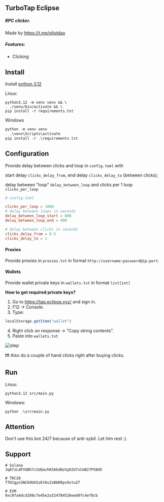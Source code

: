 ## TurboTap Eclipse

##### RPC clicker.
Made by https://t.me/glistdao

##### Features:
- Clicking

## Install

Install [python 3.12](https://www.python.org/downloads/release/python-3120/)


Linux:
```shell
python3.12 -m venv venv && \
. ./venv/bin/activate && \
pip install -r requirements.txt
```

Windows
```powershell
python -m venv venv
. .\venv\Scripts\activate
pip install -r .\requirements.txt
```

## Configuration

Provide delay between clicks and loop in `config.toml` with

start delay `clicks_delay_from`, end delay `clicks_delay_to` (between clicks);

delay between "loop" `delay_between_loop` and clicks per 1 loop `clicks_per_loop`

```toml
# config.toml

clicks_per_loop = 1000
# delay between loops in seconds
delay_between_loop_start = 800
delay_between_loop_end = 900

# delay between clicks in seconds
clicks_delay_from = 0.5
clicks_delay_to = 1
```


#### Proxies
Provide proxies in `proxies.txt` in format `http://username:password@ip:port`.

#### Wallets
Provide wallet private keys in `wallets.txt` in format `list[int]`

**How to get required private keys?**

1. Go to https://tap.eclipse.xyz/ and sign in.
2. F12 -> Console.
3. Type:
```javascript
localStorage.getItem("wallet")
```
4. Right click on response -> "Copy string contents".
5. Paste into `wallets.txt`

![step](./assets/step.png)

❗️❗️❗️ Also do a couple of hand clicks right after buying clicks.

## Run

Linux:
```shell
python3.12 src/main.py
```

Windows:
```powershell
python .\src\main.py
```

## Attention

Don't use this bot 24/7 because of anti-sybil. Let him rest :).

## Support

```
# Solana
3q87zLdFVGBh7cSUQavhK5AkdNzXyD2U7xCmB27PSBdX

# TRC20
TTHJgyn3NC69UXSzEYAvZzBbRRps9vtuZf

# EVM
0xc0fa4dcd208c7e45e2a324784526eed0fc4ef8cb
```
